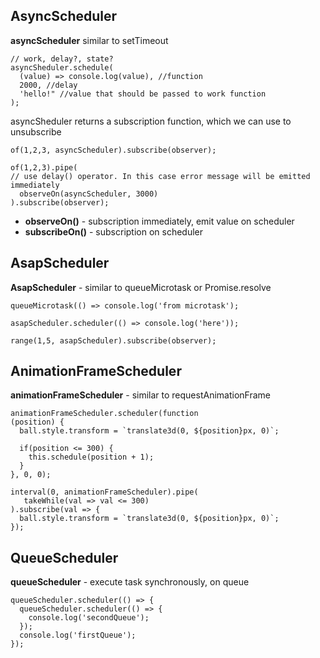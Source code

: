 ## AsyncScheduler

**asyncScheduler** similar to setTimeout

```
// work, delay?, state?
asyncSheduler.schedule(
  (value) => console.log(value), //function
  2000, //delay
  'hello!" //value that should be passed to work function
);
```

asyncSheduler returns a subscription function, which we can use to unsubscribe

```
of(1,2,3, asyncScheduler).subscribe(observer);

of(1,2,3).pipe(
// use delay() operator. In this case error message will be emitted immediately
  observeOn(asyncScheduler, 3000)
).subscribe(observer);
```

- **observeOn()** - subscription immediately, emit value on scheduler
- **subscribeOn()** - subscription on scheduler

## AsapScheduler

**AsapScheduler** - similar to queueMicrotask or Promise.resolve

```
queueMicrotask(() => console.log('from microtask');

asapScheduler.scheduler(() => console.log('here'));

range(1,5, asapScheduler).subscribe(observer);

```

## AnimationFrameScheduler

**animationFrameScheduler** - similar to requestAnimationFrame

```
animationFrameScheduler.scheduler(function
(position) {
  ball.style.transform = `translate3d(0, ${position}px, 0)`;

  if(position <= 300) {
    this.schedule(position + 1);
  }
}, 0, 0);

interval(0, animationFrameScheduler).pipe(
   takeWhile(val => val <= 300)
).subscribe(val => {
  ball.style.transform = `translate3d(0, ${position}px, 0)`;
});
```

## QueueScheduler

**queueScheduler** - execute task synchronously, on queue

```
queueScheduler.scheduler(() => {
  queueScheduler.scheduler(() => {
    console.log('secondQueue');
  });
  console.log('firstQueue');
});
```
